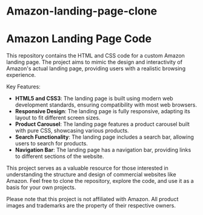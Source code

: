 # Amazon-landing-page-clone
# Amazon Landing Page Code

This repository contains the HTML and CSS code for a custom Amazon landing page. The project aims to mimic the design and interactivity of Amazon's actual landing page, providing users with a realistic browsing experience.

Key Features:
- **HTML5 and CSS3**: The landing page is built using modern web development standards, ensuring compatibility with most web browsers.
- **Responsive Design**: The landing page is fully responsive, adapting its layout to fit different screen sizes.
- **Product Carousel**: The landing page features a product carousel built with pure CSS, showcasing various products.
- **Search Functionality**: The landing page includes a search bar, allowing users to search for products.
- **Navigation Bar**: The landing page has a navigation bar, providing links to different sections of the website.

This project serves as a valuable resource for those interested in understanding the structure and design of commercial websites like Amazon. Feel free to clone the repository, explore the code, and use it as a basis for your own projects.

Please note that this project is not affiliated with Amazon. All product images and trademarks are the property of their respective owners.
